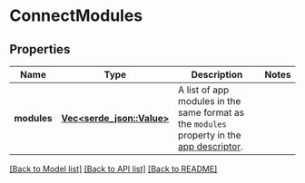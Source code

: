 # ConnectModules

## Properties

Name | Type | Description | Notes
------------ | ------------- | ------------- | -------------
**modules** | [**Vec<serde_json::Value>**](serde_json::Value.md) | A list of app modules in the same format as the `modules` property in the [app descriptor](https://developer.atlassian.com/cloud/jira/platform/app-descriptor/). | 

[[Back to Model list]](../README.md#documentation-for-models) [[Back to API list]](../README.md#documentation-for-api-endpoints) [[Back to README]](../README.md)


